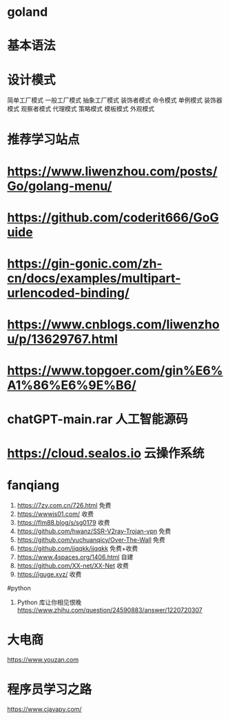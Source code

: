 # goland

# 基本语法

# 设计模式

简单工厂模式
一般工厂模式
抽象工厂模式
装饰者模式
命令模式
单例模式
装饰器模式
观察者模式
代理模式
策略模式
模板模式
外观模式

# 推荐学习站点

# https://www.liwenzhou.com/posts/Go/golang-menu/
# https://github.com/coderit666/GoGuide
# https://gin-gonic.com/zh-cn/docs/examples/multipart-urlencoded-binding/
# https://www.cnblogs.com/liwenzhou/p/13629767.html
# https://www.topgoer.com/gin%E6%A1%86%E6%9E%B6/

# chatGPT-main.rar 人工智能源码
# https://cloud.sealos.io  云操作系统

# fanqiang

 1. https://7zy.com.cn/726.html 免费 
 2. https://wwwjs01.com/  收费 
 3. https://flm88.blog/s/sg0179 收费
 4. https://github.com/hwanz/SSR-V2ray-Trojan-vpn 免费
 5. https://github.com/yuchuanqicy/Over-The-Wall 免费
 6. https://github.com/jjqqkk/jjqqkk 免费+收费
 7. https://www.4spaces.org/1406.html 自建
 8. https://github.com/XX-net/XX-Net 收费
 9. https://iguge.xyz/ 收费

#python
1. Python 库让你相见恨晚 https://www.zhihu.com/question/24590883/answer/1220720307

# 大电商
https://www.youzan.com

# 程序员学习之路
https://www.cjavapy.com/


